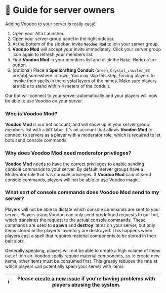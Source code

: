 # 🧰 Guide for server owners

Adding Voodoo to your server is really easy!

1. Open your Alta Launcher.
1. Open your server group panel in the right sidebar.
1. At the bottom of the sidebar, invite **`Voodoo Mod`** to join your server group.
1. **Voodoo Mod** will accept your invite immediately. Click your server group icon again to refresh your members list.
1. Find **Voodoo Mod** in your members list and click the <kbd>Make Moderator</kbd> button.
1. (optional) Place a **Spellcrafting Conduit** (`Green_Crystal_cluster_03` prefab) somewhere in town. You may skip this step, forcing players to invoke their spells in the crystal layers of the mines. Make sure players are able to stand within 4 meters of the conduit.

Our bot will connect to your server automatically and your players will now be able to use Voodoo on your server.

### Who is **Voodoo Mod**?

**Voodoo Mod** is our bot account, and will show up in your server group members list with a `BOT` label. It's an account that allows **Voodoo Mod** to connect to servers as a player with a moderator role, which is required to let bots send console commands.

### Why does **Voodoo Mod** need moderator privileges?

**Voodoo Mod** needs to have the correct privileges to enable sending console commands to your server. By default, server groups have a Moderator role that has console privileges. If **Voodoo Mod** cannot send console commands, players will not be able to use Voodoo magic.

### What sort of console commands does **Voodoo Mod** send to my server?

Players will not be able to dictate which console commands are sent to your server. Players using Voodoo can only send predefined requests to our bot, which translates the request to the actual console commands. These commands are used to **spawn** and **destroy** items on your server, but only items stored in the player's inventory are destroyed. This happens when players cast a spell that requires material components to be stored in their belt slots.

Generally speaking, players will not be able to create a high volume of items out of thin air. Voodoo spells require material components, so to create new items, other items must be consumed first. This greatly reduces the rate at which players can potentially spam your server with items.

| ℹ️  | Please [create a new issue](https://github.com/mdingena/att-voodoo/issues/new) if you're having problems with players abusing the system. |
| --- | ----------------------------------------------------------------------------------------------------------------------------------------- |
